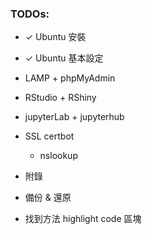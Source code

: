 ### TODOs:

-   ✓ Ubuntu 安裝

-   ✓ Ubuntu 基本設定

-   LAMP + phpMyAdmin

-   RStudio + RShiny

-   jupyterLab + jupyterhub

-   SSL certbot

    -   nslookup

-   附錄

-   備份 & 還原

-   找到方法 highlight code 區塊
